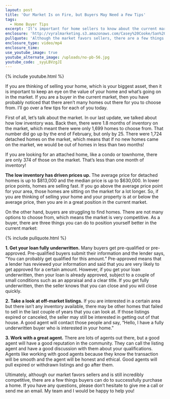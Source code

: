 ```yaml
---
layout: post
title: 'Our Market Is on Fire, but Buyers May Need a Few Tips'
tags:
  - Home Buyer Tips
excerpt: 'It’s important for home sellers to know about the current market, so I’ll go over a quick market update today, as well as a few tips for buyers on how to navigate this competitive market.'
enclosure: 'http://vyralmarketing.s3.amazonaws.com/Casey%20Cooke/San%20Diego%20Real%20Estate%20Agent-%20Our%20Market%20Is%20on%20Fire%252C%20But%20Buyers%20May%20Need%20a%20Few%20Tips.mp4'
pullquote: 'Although the market favors sellers, there are a few things buyers can do to find a home.'
enclosure_type: video/mp4
enclosure_time:
use_youtube_image: true
youtube_alternate_image: /uploads/no-pb-56.jpg
youtube_code: _syyLBVzgJI
---
```



{% include youtube.html %}

If you are thinking of selling your home, which is your biggest asset, then it is important to keep an eye on the value of your home and what’s going on in the market. If you are a buyer in the current market, then you have probably noticed that there aren’t many homes out there for you to choose from. I’ll go over a few tips for each of you today.

First of all, let’s talk about the market. In our last update, we talked about how low inventory was. Back then, there were 1.8 months of inventory on the market, which meant there were only 1,699 homes to choose from. That number did go up by the end of February, but only by 25. There were 1,724 detached homes on the market, which means that if no new homes came on the market, we would be out of homes in less than two months!

If you are looking for an attached home, like a condo or townhome, there are only 374 of those on the market. That’s less than one month of inventory!

**The low inventory has driven prices up.** The average price for detached homes is up to $813,000 and the median price is up to $630,000. In lower price points, homes are selling fast. If you go above the average price point for your area, those homes are sitting on the market for a lot longer. So, if you are thinking of selling your home and your property is at or below the average price, then you are in a great position in the current market.

On the other hand, buyers are struggling to find homes. There are not many options to choose from, which means the market is very competitive. As a buyer, there are three things you can do to position yourself better in the current market:

{% include pullquote.html %}

**1. Get your loan fully underwritten.** Many buyers get pre-qualified or pre-approved. Pre-qualified buyers submit their information and the lender says, “You can probably get qualified for this amount.” Pre-approved means that a lender has reviewed your information and said that you are very likely to get approved for a certain amount. However, if you get your loan underwritten, then your loan is already approved, subject to a couple of small conditions such as an appraisal and a clear title. If you get fully underwritten, then the seller knows that you can close and you will close quickly.

**2. Take a look at off-market listings.** If you are interested in a certain area but there isn’t any inventory available, there may be other homes that failed to sell in the last couple of years that you can look at. If those listings expired or canceled, the seller may still be interested in getting out of that house. A good agent will contact those people and say, “Hello, I have a fully underwritten buyer who is interested in your home.”

**3. Work with a great agent.** There are lots of agents out there, but a good agent will have a good reputation in the community. They can call the listing agent and have a good discussion with them about your qualifications. Agents like working with good agents because they know the transaction will be smooth and the agent will be honest and ethical. Good agents will pull expired or withdrawn listings and go after them.

Ultimately, although our market favors sellers and is still incredibly competitive, there are a few things buyers can do to successfully purchase a home. If you have any questions, please don’t hesitate to give me a call or send me an email. My team and I would be happy to help you!